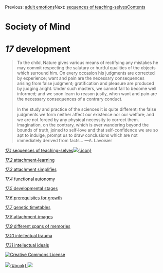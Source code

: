 <div class="chapnav">

<span class="prev">Previous: [adult
emotions](./som-16.10.html)</span><span class="next">Next: [sequences of
teaching-selves](./som-17.1.html)</span><span
class="contents">[Contents](index.html)</span>
<div class="titlebar">

Society of Mind
===============

</div>

</div>

*17* development
================

> To the child, Nature gives various means of rectifying any mistakes he
> may commit respecting the salutary or hurtful qualities of the objects
> which surround him. On every occasion his judgments are corrected by
> experience; want and pain are the necessary consequences arising from
> false judgment; gratification and pleasure are produced by judging
> aright. Under such masters, we cannot fail to become well informed;
> and we soon learn to reason justly, when want and pain are the
> necessary consequences of a contrary conduct.\
> \
> In the study and practice of the sciences it is quite different; the
> false judgments we form neither affect our existence nor our welfare;
> and we are not forced by any physical necessity to correct them.
> Imagination, on the contrary, which is ever wandering beyond the
> bounds of truth, joined to self-love and that self-confidence we are
> so apt to indulge, prompt us to draw conclusions which are not
> immediately derived from facts… —A. Lavoisier

[*17.1* sequences of
teaching-selves![](./images/video.png){.icon}](som-17.1.html)

[*17.2* attachment-learning](som-17.2.html)

[*17.3* attachment simplifies](som-17.3.html)

[*17.4* functional autonomy](som-17.4.html)

[*17.5* developmental stages](som-17.5.html)

[*17.6* prerequisites for growth](som-17.6.html)

[*17.7* genetic timetables](som-17.7.html)

[*17.8* attachment-images](som-17.8.html)

[*17.9* different spans of memories](som-17.9.html)

[*17.10* intellectual trauma](som-17.10.html)

[*17.11* intellectual ideals](som-17.11.html)

<div class="footer">

[![Creative Commons
License](http://i.creativecommons.org/l/by-nc-sa/3.0/80x15.png)](http://creativecommons.org/licenses/by-nc-sa/3.0/deed.en_US)\
\
[![](./images/som_book.jpeg){#book}
![](./images/a_logo_17.gif)](http://www.amazon.com/gp/product/0671657135?ie=UTF8&camp=1789&creativeASIN=0671657135&linkCode=xm2&tag=marvinminsky)

</div>
